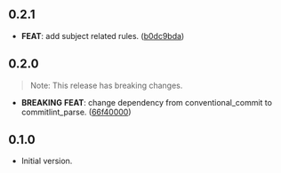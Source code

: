 ## 0.2.1

 - **FEAT**: add subject related rules. ([b0dc9bda](https://github.com/hyiso/commitlint/commit/b0dc9bdac45cf09e975588854e8394be0ffa988c))

## 0.2.0

> Note: This release has breaking changes.

 - **BREAKING** **FEAT**: change dependency from conventional_commit to commitlint_parse. ([66f40000](https://github.com/hyiso/commitlint/commit/66f40000c33749b5e9e8d5d01b47c643d878c8c9))

## 0.1.0

- Initial version.
